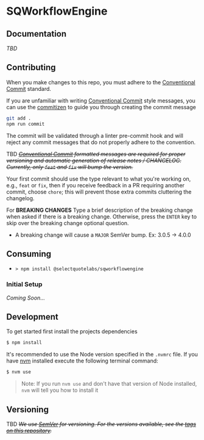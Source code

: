 # SQWorkflowEngine

## Documentation

_TBD_

## Contributing

When you make changes to this repo, you must adhere to the [Conventional Commit](https://www.conventionalcommits.org/en/v1.0.0/#summary) standard.

If you are unfamiliar with writing [Conventional Commit](https://www.conventionalcommits.org/en/v1.0.0/#summary) style messages, you can use the [commitizen](https://commitizen.github.io/cz-cli/) to guide you through creating the commit message

```sh
git add .
npm run commit
```

The commit will be validated through a linter pre-commit hook and will reject any commit messages that do not properly adhere to the convention.

TBD _~~[Conventional Commit](https://www.conventionalcommits.org/en/v1.0.0/#summary) formatted messages are required for proper versioning and automatic generation of release notes / CHANGELOG. Currently, only `feat` and `fix` will bump the version.~~_

Your first commit should use the type relevant to what you're working on, e.g., `feat` or `fix`, then if you receive feedback in a PR requiring another commit, choose `chore`; this will prevent those extra commits cluttering the changelog.

For **BREAKING CHANGES** Type a brief description of the breaking change when asked if there is a breaking change. Otherwise, press the `ENTER` key to skip over the breaking change optional question.

-   A breaking change will cause a `MAJOR` SemVer bump. Ex: 3.0.5 -> 4.0.0

## Consuming

-   `> npm install @selectquotelabs/sqworkflowengine`

### Initial Setup

_Coming Soon..._

## Development

To get started first install the projects dependencies

```sh
$ npm install
```

It's recommended to use the Node version specified in the `.nvmrc` file. If you have [nvm](https://github.com/nvm-sh/nvm#about) installed execute the following terminal command:

```sh
$ nvm use
```

> Note: If you run `nvm use` and don't have that version of Node installed, `nvm` will tell you how to install it

## Versioning

TBD _~~We use [SemVer](http://semver.org/) for versioning. For the versions available, see the [tags on this repository](https://bitbucket.org/SelectQuote/scplus-shared-components/src/master/).~~_

